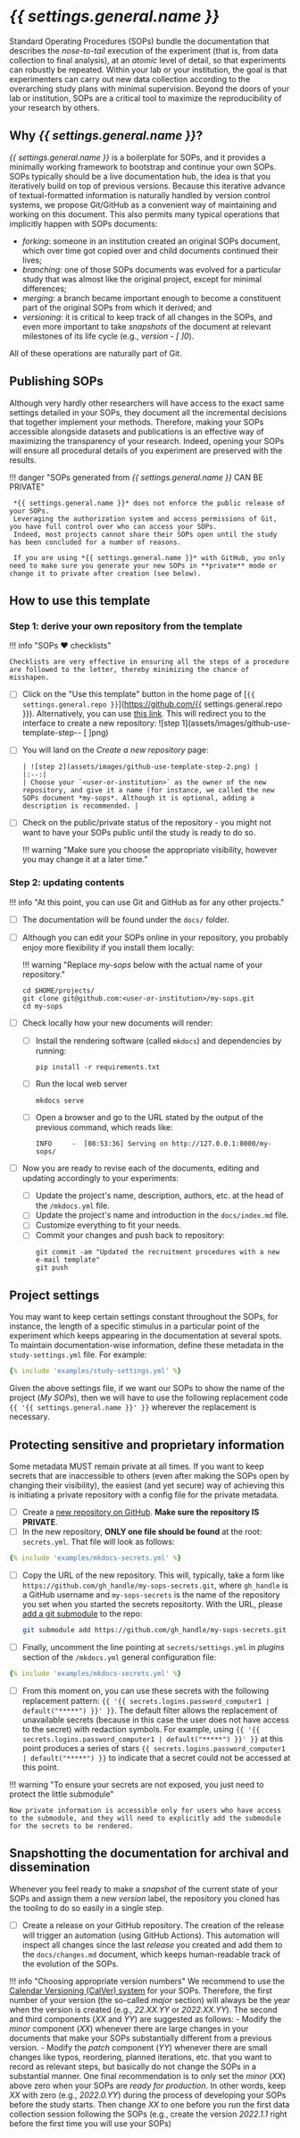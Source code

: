 # *{{ settings.general.name }}*

Standard Operating Procedures (SOPs) bundle the documentation that describes the *nose-to-tail* execution of the experiment (that is, from data collection to final analysis), at an *atomic* level of detail, so that experiments can robustly be repeated.
Within your lab or your institution, the goal is that experimenters can carry out new data collection according to the overarching study plans with minimal supervision.
Beyond the doors of your lab or institution, SOPs are a critical tool to maximize the reproducibility of your research by others.

## Why *{{ settings.general.name }}*?

*{{ settings.general.name }}* is a boilerplate for SOPs, and it provides a minimally working framework to bootstrap and continue your own SOPs.
SOPs typically should be a live documentation hub, the idea is that you iteratively build on top of previous versions.
Because this iterative advance of textual-formatted information is naturally handled by version control systems, we propose Git/GitHub as a convenient way of maintaining and working on this document.
This also permits many typical operations that implicitly happen with SOPs documents:

* *forking*: someone in an institution created an original SOPs document, which over time got copied over and child documents continued their lives;
* *branching*: one of those SOPs documents was evolved for a particular study that was almost like the original project, except for minimal differences;
* *merging*: a branch became important enough to become a constituent part of the original SOPs from which it derived; and
* *versioning*: it is critical to keep track of all changes in the SOPs, and even more important to take *snapshots* of the document at relevant milestones of its life cycle (e.g., *version - [ ]0*).

All of these operations are naturally part of Git.

## Publishing SOPs
Although very hardly other researchers will have access to the exact same settings detailed in your SOPs, they document all the incremental decisions that together implement your methods.
Therefore, making your SOPs accessible alongside datasets and publications is an effective way of maximizing the transparency of your research.
Indeed, opening your SOPs will ensure all procedural details of you experiment are preserved with the results.

!!! danger "SOPs generated from *{{ settings.general.name }}* CAN BE PRIVATE"

     *{{ settings.general.name }}* does not enforce the public release of your SOPs.
     Leveraging the authorization system and access permissions of Git, you have full control over who can access your SOPs.
     Indeed, most projects cannot share their SOPs open until the study has been concluded for a number of reasons.

     If you are using *{{ settings.general.name }}* with GitHub, you only need to make sure you generate your new SOPs in **private** mode or change it to private after creation (see below).


## How to use this template

### Step 1: derive your own repository from the template

!!! info "SOPs :heart: checklists"

    Checklists are very effective in ensuring all the steps of a procedure are followed to the letter, thereby minimizing the chance of misshapen.


- [ ] Click on the "Use this template" button in the home page of [`{{ settings.general.repo }}`](https://github.com/{{ settings.general.repo }}).
   Alternatively, you can use [this link](https://github.com/new?template_name=sops-cookiecutter&template_owner=nipreps).
   This will redirect you to the interface to create a new repository:
   ![step 1](assets/images/github-use-template-step-- [ ]png)
- [ ] You will land on the *Create a new repository* page:

      | ![step 2](assets/images/github-use-template-step-2.png) |
      |:--:|
      | Choose your `<user-or-institution>` as the owner of the new repository, and give it a name (for instance, we called the new SOPs document *my-sops*. Although it is optional, adding a description is recommended. |

- [ ] Check on the public/private status of the repository - you might not want to have your SOPs public until the study is ready to do so.

    !!! warning "Make sure you choose the appropriate visibility, however you may change it at a later time."

### Step 2: updating contents

!!! info "At this point, you can use Git and GitHub as for any other projects."

- [ ] The documentation will be found under the `docs/` folder.
- [ ] Although you can edit your SOPs online in your repository, you probably enjoy more flexibility if you install them locally:

    !!! warning "Replace *my-sops* below with the actual name of your repository."

    ```
    cd $HOME/projects/
    git clone git@github.com:<user-or-institution>/my-sops.git
    cd my-sops
    ```


- [ ] Check locally how your new documents will render:
    - [ ] Install the rendering software (called `mkdocs`) and dependencies by running:
       ```
       pip install -r requirements.txt
       ```
    - [ ] Run the local web server
       ```
       mkdocs serve
       ```
    - [ ] Open a browser and go to the URL stated by the output of the previous command, which reads like:
       ```
       INFO     -  [08:53:36] Serving on http://127.0.0.1:8000/my-sops/
       ```
- [ ] Now you are ready to revise each of the documents, editing and updating accordingly to your experiments:
    - [ ] Update the project's name, description, authors, etc. at the head of the `/mkdocs.yml` file.
    - [ ] Update the project's name and introduction in the `docs/index.md` file.
    - [ ] Customize everything to fit your needs.
    - [ ] Commit your changes and push back to repository:
       ```
       git commit -am "Updated the recruitment procedures with a new e-mail template"
       git push
       ```

## Project settings
You may want to keep certain settings constant throughout the SOPs, for instance, the length of a specific stimulus in a particular point of the experiment which keeps appearing in the documentation at several spots.
To maintain documentation-wise information, define these metadata in the `study-settings.yml` file.
For example:
``` yaml title="Example of settings file"
{% include 'examples/study-settings.yml' %}
```

Given the above settings file, if we want our SOPs to show the name of the project (*My SOPs*), then we will have to use the following replacement code `{{ '{{ settings.general.name }}' }}` wherever the replacement is necessary.

## Protecting sensitive and proprietary information

Some metadata MUST remain private at all times.
If you want to keep secrets that are inaccessible to others (even after making the SOPs open by changing their visibility), the easiest (and yet secure) way of achieving this is initiating a private repository with a config file for the private metadata.

- [ ] Create a [new repository on GitHub](https://docs.github.com/en/get-started/quickstart/create-a-repo). **Make sure the repository IS PRIVATE**.
- [ ] In the new repository, **ONLY one file should be found** at the root: `secrets.yml`.
     That file will look as follows:

``` yaml title="Example of secrets file"
{% include 'examples/mkdocs-secrets.yml' %}
```

- [ ] Copy the URL of the new repository.
    This will, typically, take a form like `https://github.com/gh_handle/my-sops-secrets.git`, where `gh_handle` is a GitHub username and `my-sops-secrets` is the name of the repository you set when you started the secrets repositorty.
    With the URL, please [add a git submodule](https://github.blog/2016-02-01-working-with-submodules/) to the repo:

    ``` bash title="Make sure your URL is followed by the word 'secrets'"
    git submodule add https://github.com/gh_handle/my-sops-secrets.git secrets
    ```

- [ ] Finally, uncomment the line pointing at `secrets/settings.yml` in *plugins* section of the `/mkdocs.yml` general configuration file:

``` yaml title="Enabling private metadata"
{% include 'examples/mkdocs-secrets.yml' %}
```

- [ ] From this moment on, you can use these secrets with the following replacement pattern: `{{ '{{ secrets.logins.password_computer1 | default("*****") }}' }}`.
    The default filter allows the replacement of unavailable secrets (because in this case the user does not have access to the secret) with redaction symbols.
    For example, using `{{ '{{ secrets.logins.password_computer1 | default("*****") }}' }}` at this point produces a series of stars `{{ secrets.logins.password_computer1 | default("*****") }}` to indicate that a secret could not be accessed at this point.

!!! warning "To ensure your secrets are not exposed, you just need to protect the little submodule"

    Now private information is accessible only for users who have access to the submodule, and they will need to explicitly add the submodule for the secrets to be rendered.

## Snapshotting the documentation for archival and dissemination

Whenever you feel ready to make a *snapshot* of the current state of your SOPs and assign them a new *version* label, the repository you cloned has the tooling to do so easily in a single step.

- [ ] Create a release on your GitHub repository.
   The creation of the release will trigger an automation (using GitHub Actions).
   This automation will inspect all changes since the last *release* you created and add them to the `docs/changes.md` document, which keeps human-readable track of the evolution of the SOPs.

!!! info "Choosing appropriate version numbers"
    We recommend to use the [Calendar Versioning (CalVer) system](https://calver.org) for your SOPs.
    Therefore, the first number of your version (the so-called *major* section) will always be the year when the version is created (e.g., *22.XX.YY* or *2022.XX.YY*).
    The second and third components (*XX* and *YY*) are suggested as follows:
    - Modify the *minor* component (*XX*) whenever there are large changes in your documents that make your SOPs substantially different from a previous version.
    - Modify the *patch* component (*YY*) whenever there are small changes like typos, reordering, planned iterations, etc. that you want to record as relevant steps, but basically do not change the SOPs in a substantial manner.
    One final recommendation is to only set the *minor* (*XX*) above zero when your SOPs are *ready for production*.
    In other words, keep *XX* with zero (e.g., *2022.0.YY*) during the process of developing your SOPs before the study starts.
    Then change *XX* to one before you run the first data collection session following the SOPs (e.g., create the version *2022.1.1* right before the first time you will use your SOPs)
